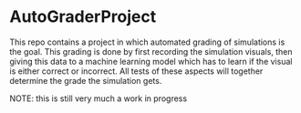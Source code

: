 # AutoGraderProject
This repo contains a project in which automated grading of simulations is the goal. This grading is done by first recording the simulation visuals, 
then giving this data to a machine learning model which has to learn if the visual is either correct or incorrect. All tests of these aspects will
together determine the grade the simulation gets. 

NOTE: this is still very much a work in progress
